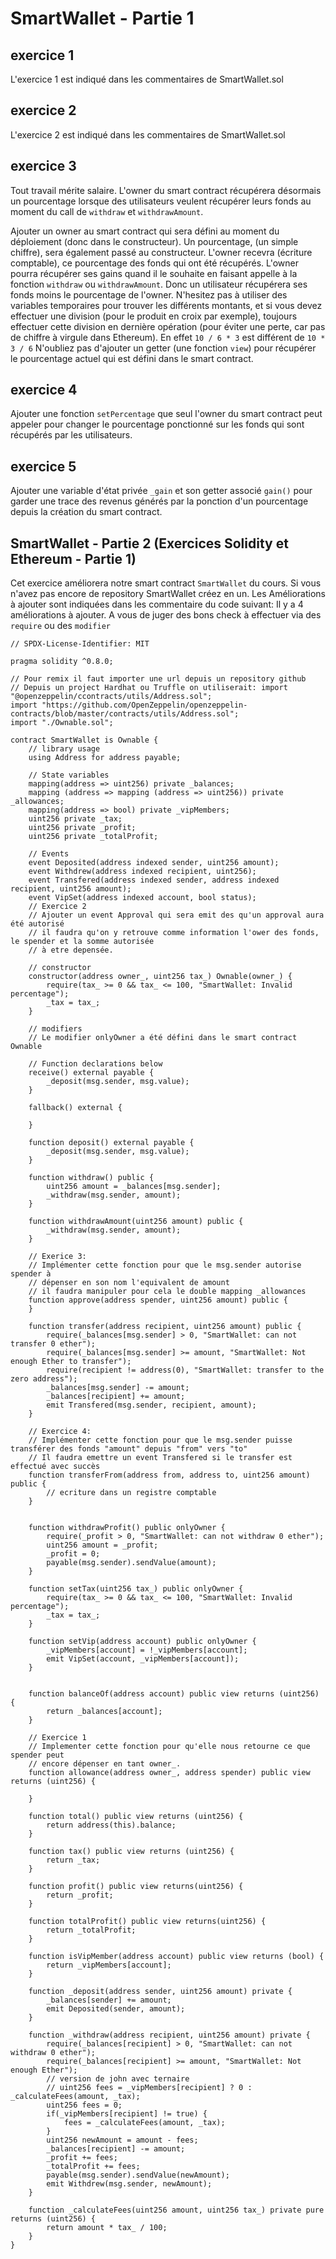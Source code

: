 # SmartWallet - Partie 1

## exercice 1

L'exercice 1 est indiqué dans les commentaires de SmartWallet.sol

## exercice 2

L'exercice 2 est indiqué dans les commentaires de SmartWallet.sol

## exercice 3

Tout travail mérite salaire.
L'owner du smart contract récupérera désormais un pourcentage lorsque des utilisateurs veulent récupérer leurs fonds au moment du call de `withdraw` et `withdrawAmount`.

Ajouter un owner au smart contract qui sera défini au moment du déploiement (donc dans le constructeur).
Un pourcentage, (un simple chiffre), sera également passé au constructeur.
L'owner recevra (écriture comptable), ce pourcentage des fonds qui ont été récupérés. L'owner pourra récupérer ses gains quand il le souhaite en faisant appelle à la fonction `withdraw` ou `withdrawAmount`.
Donc un utilisateur récupérera ses fonds moins le pourcentage de l'owner.
N'hesitez pas à utiliser des variables temporaires pour trouver les différents montants, et si vous devez effectuer une division (pour le produit en croix par exemple), toujours effectuer cette division en dernière opération (pour éviter une perte, car pas de chiffre à virgule dans Ethereum).
En effet `10 / 6 * 3` est différent de `10 * 3 / 6`
N'oubliez pas d'ajouter un getter (une fonction `view`) pour récupérer le pourcentage actuel qui est défini dans le smart contract.

## exercice 4

Ajouter une fonction `setPercentage` que seul l'owner du smart contract peut appeler pour changer le pourcentage ponctionné sur les fonds qui sont récupérés par les utilisateurs.

## exercice 5

Ajouter une variable d'état privée `_gain` et son getter associé `gain()` pour garder une trace des revenus générés par la ponction d'un pourcentage depuis la création du smart contract.

## SmartWallet - Partie 2 (Exercices Solidity et Ethereum - Partie 1)

Cet exercice améliorera notre smart contract `SmartWallet` du cours.
Si vous n'avez pas encore de repository SmartWallet créez en un.
Les Améliorations à ajouter sont indiquées dans les commentaire du code suivant:
Il y a 4 améliorations à ajouter.
A vous de juger des bons check à effectuer via des `require` ou des `modifier`

```solidity
// SPDX-License-Identifier: MIT

pragma solidity ^0.8.0;

// Pour remix il faut importer une url depuis un repository github
// Depuis un project Hardhat ou Truffle on utiliserait: import "@openzeppelin/ccontracts/utils/Address.sol";
import "https://github.com/OpenZeppelin/openzeppelin-contracts/blob/master/contracts/utils/Address.sol";
import "./Ownable.sol";

contract SmartWallet is Ownable {
    // library usage
    using Address for address payable;

    // State variables
    mapping(address => uint256) private _balances;
    mapping (address => mapping (address => uint256)) private _allowances;
    mapping(address => bool) private _vipMembers;
    uint256 private _tax;
    uint256 private _profit;
    uint256 private _totalProfit;

    // Events
    event Deposited(address indexed sender, uint256 amount);
    event Withdrew(address indexed recipient, uint256);
    event Transfered(address indexed sender, address indexed recipient, uint256 amount);
    event VipSet(address indexed account, bool status);
    // Exercice 2
    // Ajouter un event Approval qui sera emit des qu'un approval aura été autorisé
    // il faudra qu'on y retrouve comme information l'ower des fonds, le spender et la somme autorisée
    // à etre depensée.

    // constructor
    constructor(address owner_, uint256 tax_) Ownable(owner_) {
        require(tax_ >= 0 && tax_ <= 100, "SmartWallet: Invalid percentage");
        _tax = tax_;
    }

    // modifiers
    // Le modifier onlyOwner a été défini dans le smart contract Ownable

    // Function declarations below
    receive() external payable {
        _deposit(msg.sender, msg.value);
    }

    fallback() external {

    }

    function deposit() external payable {
        _deposit(msg.sender, msg.value);
    }

    function withdraw() public {
        uint256 amount = _balances[msg.sender];
        _withdraw(msg.sender, amount);
    }

    function withdrawAmount(uint256 amount) public {
        _withdraw(msg.sender, amount);
    }

    // Exerice 3:
    // Implémenter cette fonction pour que le msg.sender autorise spender à
    // dépenser en son nom l'equivalent de amount
    // il faudra manipuler pour cela le double mapping _allowances
    function approve(address spender, uint256 amount) public {
    }

    function transfer(address recipient, uint256 amount) public {
        require(_balances[msg.sender] > 0, "SmartWallet: can not transfer 0 ether");
        require(_balances[msg.sender] >= amount, "SmartWallet: Not enough Ether to transfer");
        require(recipient != address(0), "SmartWallet: transfer to the zero address");
        _balances[msg.sender] -= amount;
        _balances[recipient] += amount;
        emit Transfered(msg.sender, recipient, amount);
    }

    // Exercice 4:
    // Implémenter cette fonction pour que le msg.sender puisse transférer des fonds "amount" depuis "from" vers "to"
    // Il faudra emettre un event Transfered si le transfer est effectué avec succès
    function transferFrom(address from, address to, uint256 amount) public {
        // ecriture dans un registre comptable
    }


    function withdrawProfit() public onlyOwner {
        require(_profit > 0, "SmartWallet: can not withdraw 0 ether");
        uint256 amount = _profit;
        _profit = 0;
        payable(msg.sender).sendValue(amount);
    }

    function setTax(uint256 tax_) public onlyOwner {
        require(tax_ >= 0 && tax_ <= 100, "SmartWallet: Invalid percentage");
        _tax = tax_;
    }

    function setVip(address account) public onlyOwner {
        _vipMembers[account] = !_vipMembers[account];
        emit VipSet(account, _vipMembers[account]);
    }


    function balanceOf(address account) public view returns (uint256) {
        return _balances[account];
    }

    // Exercice 1
    // Implementer cette fonction pour qu'elle nous retourne ce que spender peut
    // encore dépenser en tant owner_.
    function allowance(address owner_, address spender) public view returns (uint256) {

    }

    function total() public view returns (uint256) {
        return address(this).balance;
    }

    function tax() public view returns (uint256) {
        return _tax;
    }

    function profit() public view returns(uint256) {
        return _profit;
    }

    function totalProfit() public view returns(uint256) {
        return _totalProfit;
    }

    function isVipMember(address account) public view returns (bool) {
        return _vipMembers[account];
    }

    function _deposit(address sender, uint256 amount) private {
        _balances[sender] += amount;
        emit Deposited(sender, amount);
    }

    function _withdraw(address recipient, uint256 amount) private {
        require(_balances[recipient] > 0, "SmartWallet: can not withdraw 0 ether");
        require(_balances[recipient] >= amount, "SmartWallet: Not enough Ether");
        // version de john avec ternaire
        // uint256 fees = _vipMembers[recipient] ? 0 : _calculateFees(amount, _tax);
        uint256 fees = 0;
        if(_vipMembers[recipient] != true) {
            fees = _calculateFees(amount, _tax);
        }
        uint256 newAmount = amount - fees;
        _balances[recipient] -= amount;
        _profit += fees;
        _totalProfit += fees;
        payable(msg.sender).sendValue(newAmount);
        emit Withdrew(msg.sender, newAmount);
    }

    function _calculateFees(uint256 amount, uint256 tax_) private pure returns (uint256) {
        return amount * tax_ / 100;
    }
}
```